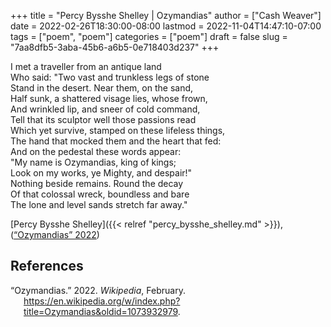 +++
title = "Percy Bysshe Shelley | Ozymandias"
author = ["Cash Weaver"]
date = 2022-02-26T18:30:00-08:00
lastmod = 2022-11-04T14:47:10-07:00
tags = ["poem", "poem"]
categories = ["poem"]
draft = false
slug = "7aa8dfb5-3aba-45b6-a6b5-0e718403d237"
+++

<div class="verse">

I met a traveller from an antique land<br />
Who said: "Two vast and trunkless legs of stone<br />
Stand in the desert. Near them, on the sand,<br />
Half sunk, a shattered visage lies, whose frown,<br />
And wrinkled lip, and sneer of cold command,<br />
Tell that its sculptor well those passions read<br />
Which yet survive, stamped on these lifeless things,<br />
The hand that mocked them and the heart that fed:<br />
And on the pedestal these words appear:<br />
"My name is Ozymandias, king of kings;<br />
Look on my works, ye Mighty, and despair!"<br />
Nothing beside remains. Round the decay<br />
Of that colossal wreck, boundless and bare<br />
The lone and level sands stretch far away."<br />

</div>

[Percy Bysshe Shelley]({{< relref "percy_bysshe_shelley.md" >}}), (<a href="#citeproc_bib_item_1">“Ozymandias” 2022</a>)

## References

<style>.csl-entry{text-indent: -1.5em; margin-left: 1.5em;}</style><div class="csl-bib-body">
  <div class="csl-entry"><a id="citeproc_bib_item_1"></a>“Ozymandias.” 2022. <i>Wikipedia</i>, February. <a href="https://en.wikipedia.org/w/index.php?title=Ozymandias&oldid=1073932979">https://en.wikipedia.org/w/index.php?title=Ozymandias&#38;oldid=1073932979</a>.</div>
</div>
